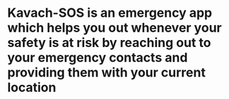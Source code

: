 # Kavach-SOS is an emergency app which helps you out whenever your safety is at risk by reaching out to your emergency contacts and providing them with your current location
